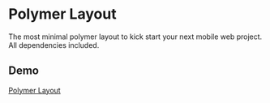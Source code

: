 # Polymer Layout
The most minimal polymer layout to kick start your next mobile web project. All dependencies included.

## Demo
<a href="http://eimaung.com/polymer-layout/">Polymer Layout</a>